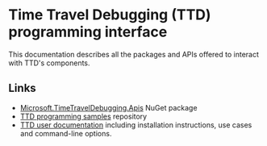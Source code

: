 # Time Travel Debugging (TTD) programming interface

This documentation describes all the packages and APIs offered to interact with TTD's components.

## Links

- [Microsoft.TimeTravelDebugging.Apis](Microsoft.TimeTravelDebugging.Apis.md) NuGet package
- [TTD programming samples](https://github.com/microsoft/WinDbg-Samples/TTD) repository
- [TTD user documentation](https://aka.ms/ttd) including installation instructions, use cases and command-line options.
